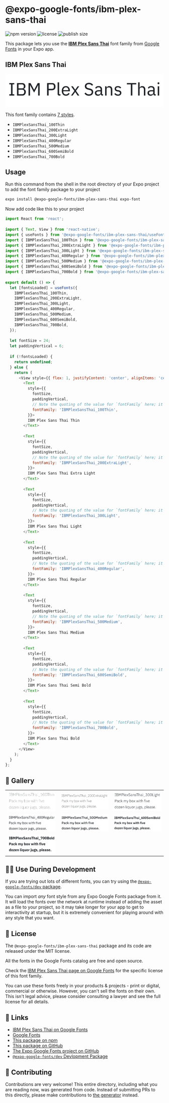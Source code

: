 # @expo-google-fonts/ibm-plex-sans-thai

![npm version](https://flat.badgen.net/npm/v/@expo-google-fonts/ibm-plex-sans-thai)
![license](https://flat.badgen.net/github/license/expo/google-fonts)
![publish size](https://flat.badgen.net/packagephobia/install/@expo-google-fonts/ibm-plex-sans-thai)

This package lets you use the [**IBM Plex Sans Thai**](https://fonts.google.com/specimen/IBM+Plex+Sans+Thai) font family from [Google Fonts](https://fonts.google.com/) in your Expo app.

## IBM Plex Sans Thai

![IBM Plex Sans Thai](./font-family.png)

This font family contains [7 styles](#-gallery).

- `IBMPlexSansThai_100Thin`
- `IBMPlexSansThai_200ExtraLight`
- `IBMPlexSansThai_300Light`
- `IBMPlexSansThai_400Regular`
- `IBMPlexSansThai_500Medium`
- `IBMPlexSansThai_600SemiBold`
- `IBMPlexSansThai_700Bold`

## Usage

Run this command from the shell in the root directory of your Expo project to add the font family package to your project
```sh
expo install @expo-google-fonts/ibm-plex-sans-thai expo-font
```

Now add code like this to your project
```js
import React from 'react';

import { Text, View } from 'react-native';
import { useFonts } from '@expo-google-fonts/ibm-plex-sans-thai/useFonts';
import { IBMPlexSansThai_100Thin } from '@expo-google-fonts/ibm-plex-sans-thai/100Thin';
import { IBMPlexSansThai_200ExtraLight } from '@expo-google-fonts/ibm-plex-sans-thai/200ExtraLight';
import { IBMPlexSansThai_300Light } from '@expo-google-fonts/ibm-plex-sans-thai/300Light';
import { IBMPlexSansThai_400Regular } from '@expo-google-fonts/ibm-plex-sans-thai/400Regular';
import { IBMPlexSansThai_500Medium } from '@expo-google-fonts/ibm-plex-sans-thai/500Medium';
import { IBMPlexSansThai_600SemiBold } from '@expo-google-fonts/ibm-plex-sans-thai/600SemiBold';
import { IBMPlexSansThai_700Bold } from '@expo-google-fonts/ibm-plex-sans-thai/700Bold';

export default () => {
  let [fontsLoaded] = useFonts({
    IBMPlexSansThai_100Thin,
    IBMPlexSansThai_200ExtraLight,
    IBMPlexSansThai_300Light,
    IBMPlexSansThai_400Regular,
    IBMPlexSansThai_500Medium,
    IBMPlexSansThai_600SemiBold,
    IBMPlexSansThai_700Bold,
  });

  let fontSize = 24;
  let paddingVertical = 6;

  if (!fontsLoaded) {
    return undefined;
  } else {
    return (
      <View style={{ flex: 1, justifyContent: 'center', alignItems: 'center' }}>
        <Text
          style={{
            fontSize,
            paddingVertical,
            // Note the quoting of the value for `fontFamily` here; it expects a string!
            fontFamily: 'IBMPlexSansThai_100Thin',
          }}>
          IBM Plex Sans Thai Thin
        </Text>

        <Text
          style={{
            fontSize,
            paddingVertical,
            // Note the quoting of the value for `fontFamily` here; it expects a string!
            fontFamily: 'IBMPlexSansThai_200ExtraLight',
          }}>
          IBM Plex Sans Thai Extra Light
        </Text>

        <Text
          style={{
            fontSize,
            paddingVertical,
            // Note the quoting of the value for `fontFamily` here; it expects a string!
            fontFamily: 'IBMPlexSansThai_300Light',
          }}>
          IBM Plex Sans Thai Light
        </Text>

        <Text
          style={{
            fontSize,
            paddingVertical,
            // Note the quoting of the value for `fontFamily` here; it expects a string!
            fontFamily: 'IBMPlexSansThai_400Regular',
          }}>
          IBM Plex Sans Thai Regular
        </Text>

        <Text
          style={{
            fontSize,
            paddingVertical,
            // Note the quoting of the value for `fontFamily` here; it expects a string!
            fontFamily: 'IBMPlexSansThai_500Medium',
          }}>
          IBM Plex Sans Thai Medium
        </Text>

        <Text
          style={{
            fontSize,
            paddingVertical,
            // Note the quoting of the value for `fontFamily` here; it expects a string!
            fontFamily: 'IBMPlexSansThai_600SemiBold',
          }}>
          IBM Plex Sans Thai Semi Bold
        </Text>

        <Text
          style={{
            fontSize,
            paddingVertical,
            // Note the quoting of the value for `fontFamily` here; it expects a string!
            fontFamily: 'IBMPlexSansThai_700Bold',
          }}>
          IBM Plex Sans Thai Bold
        </Text>
      </View>
    );
  }
};

```

## 🔡 Gallery


||||
|-|-|-|
|![IBMPlexSansThai_100Thin](./IBMPlexSansThai_100Thin.ttf.png)|![IBMPlexSansThai_200ExtraLight](./IBMPlexSansThai_200ExtraLight.ttf.png)|![IBMPlexSansThai_300Light](./IBMPlexSansThai_300Light.ttf.png)||
|![IBMPlexSansThai_400Regular](./IBMPlexSansThai_400Regular.ttf.png)|![IBMPlexSansThai_500Medium](./IBMPlexSansThai_500Medium.ttf.png)|![IBMPlexSansThai_600SemiBold](./IBMPlexSansThai_600SemiBold.ttf.png)||
|![IBMPlexSansThai_700Bold](./IBMPlexSansThai_700Bold.ttf.png)||||


## 👩‍💻 Use During Development

If you are trying out lots of different fonts, you can try using the [`@expo-google-fonts/dev` package](https://github.com/expo/google-fonts/tree/master/font-packages/dev#readme).

You can import *any* font style from any Expo Google Fonts package from it. It will load the fonts
over the network at runtime instead of adding the asset as a file to your project, so it may take longer
for your app to get to interactivity at startup, but it is extremely convenient
for playing around with any style that you want.

## 📖 License

The `@expo-google-fonts/ibm-plex-sans-thai` package and its code are released under the MIT license.

All the fonts in the Google Fonts catalog are free and open source.

Check the [IBM Plex Sans Thai page on Google Fonts](https://fonts.google.com/specimen/IBM+Plex+Sans+Thai) for the specific license of this font family.

You can use these fonts freely in your products & projects - print or digital, commercial or otherwise. However, you can't sell the fonts on their own. This isn't legal advice, please consider consulting a lawyer and see the full license for all details.

## 🔗 Links

- [IBM Plex Sans Thai on Google Fonts](https://fonts.google.com/specimen/IBM+Plex+Sans+Thai)
- [Google Fonts](https://fonts.google.com/)
- [This package on npm](https://www.npmjs.com/package/@expo-google-fonts/ibm-plex-sans-thai)
- [This package on GitHub](https://github.com/expo/google-fonts/tree/master/font-packages/ibm-plex-sans-thai)
- [The Expo Google Fonts project on GitHub](https://github.com/expo/google-fonts)
- [`@expo-google-fonts/dev` Devlopment Package](https://github.com/expo/google-fonts/tree/master/font-packages/dev)

## 🤝 Contributing

Contributions are very welcome! This entire directory, including what you are reading now, was generated from code. Instead of submitting PRs to this directly, please make contributions to [the generator](https://github.com/expo/google-fonts/tree/master/packages/generator) instead.
